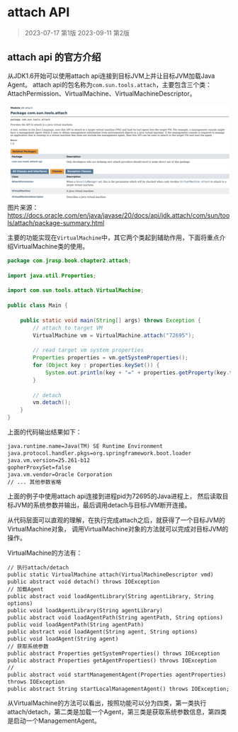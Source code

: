 # attach API

> 2023-07-17 第1版
> 2023-09-11 第2版

## attach api 的官方介绍
从JDK1.6开始可以使用attach api连接到目标JVM上并让目标JVM加载Java Agent。
attach api的包名称为`com.sun.tools.attach`，主要包含三个类：
AttachPermission、VirtualMachine、VirtualMachineDescriptor。

![attach api 官方文档](./images/attach-api.png)
图片来源：https://docs.oracle.com/en/java/javase/20/docs/api/jdk.attach/com/sun/tools/attach/package-summary.html

主要的功能实现在`VirtualMachine`中，其它两个类起到辅助作用，下面将重点介绍VirtualMachine类的使用。

```java
package com.jrasp.book.chapter2.attach;

import java.util.Properties;

import com.sun.tools.attach.VirtualMachine;

public class Main {

    public static void main(String[] args) throws Exception {
        // attach to target VM
        VirtualMachine vm = VirtualMachine.attach("72695");

        // read target vm system properties
        Properties properties = vm.getSystemProperties();
        for (Object key : properties.keySet()) {
            System.out.println(key + "=" + properties.getProperty(key.toString()));
        }

        // detach
        vm.detach();
    }
}
```

上面的代码输出结果如下：
```
java.runtime.name=Java(TM) SE Runtime Environment
java.protocol.handler.pkgs=org.springframework.boot.loader
java.vm.version=25.261-b12
gopherProxySet=false
java.vm.vendor=Oracle Corporation
// ... 其他参数省略
```

上面的例子中使用attach api连接到进程pid为72695的Java进程上， 
然后读取目标JVM的系统参数并输出，最后调用detach与目标JVM断开连接。

从代码层面可以直观的理解，在执行完成attach之后，就获得了一个目标JVM的VirtualMachine对象，
调用VirtualMachine对象的方法就可以完成对目标JVM的操作。

VirtualMachine的方法有：
```text
// 执行attach/detach
public static VirtualMachine attach(VirtualMachineDescriptor vmd)
public abstract void detach() throws IOException
// 加载Agent
public abstract void loadAgentLibrary(String agentLibrary, String options)
public void loadAgentLibrary(String agentLibrary)
public abstract void loadAgentPath(String agentPath, String options)
public void loadAgentPath(String agentPath)
public abstract void loadAgent(String agent, String options)
public void loadAgent(String agent)
// 获取系统参数
public abstract Properties getSystemProperties() throws IOException
public abstract Properties getAgentProperties() throws IOException
// 
public abstract void startManagementAgent(Properties agentProperties) throws IOException
public abstract String startLocalManagementAgent() throws IOException;
```
从VirtualMachine的方法可以看出，按照功能可以分为四类，第一类执行attach/detach，第二类是加载一个Agent，第三类是获取系统参数信息，第四类是启动一个ManagementAgent。

